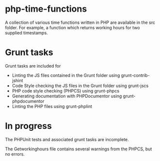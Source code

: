 php-time-functions
==================

A collection of various time functions written in PHP are available in the src folder. For example, a function which returns working hours for two supplied timestamps.


Grunt tasks
==================

Grunt tasks are included for
- Linting the JS files contained in the Grunt folder using grunt-contrib-jshint
- Code Style checking the JS files in the Grunt folder using grunt-jscs
- PHP code style checking (PHPCS) using grunt-phpcs
- Generating documentation with PHPDocumentor using grunt-phpdocumentor
- Linting the PHP files using grunt-phplint

In progress
==================

The PHPUnit tests and associated grunt tasks are incomplete.

The Getworkinghours file contains several warnings from the PHPCS, but no errors.